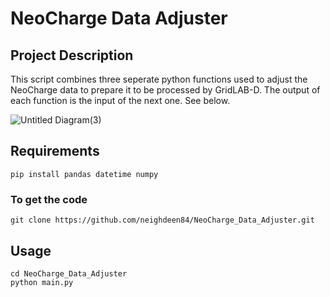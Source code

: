 # NeoCharge Data Adjuster

## Project Description
This script combines three seperate python functions used to adjust the NeoCharge data to prepare it to be processed by GridLAB-D. The output of each function is the input of the next one. See below.

![Untitled Diagram(3)](https://user-images.githubusercontent.com/60201315/118065929-a745ed00-b352-11eb-8cc1-f525202c45a6.png)




## Requirements

```
pip install pandas datetime numpy
```

### To get the code
```
git clone https://github.com/neighdeen84/NeoCharge_Data_Adjuster.git
```


## Usage
```
cd NeoCharge_Data_Adjuster
python main.py
```
